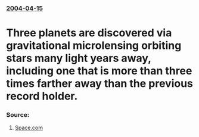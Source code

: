 ### [2004-04-15](/news/2004/04/15/index.md)

#  Three planets are discovered via gravitational microlensing orbiting stars many light years away, including one that is more than three times farther away than the previous record holder. 




### Source:

1. [Space.com](http://www.space.com/scienceastronomy/exoplanet_new_0404015.html)
